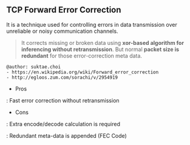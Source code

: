 ## TCP Forward Error Correction
It is a technique used for controlling errors in data transmission over unreliable or noisy communication channels.

> It corrects missing or broken data using **xor-based algorithm for inferencing without retransmission**. But normal **packet size is redundant** for those error-correction meta data.

```
@author: suktae.choi
- https://en.wikipedia.org/wiki/Forward_error_correction
- http://egloos.zum.com/sorachi/v/2954919
```

 - Pros

 : Fast error correction without retransmission

 - Cons

 : Extra encode/decode calculation is required

 : Redundant meta-data is appended (FEC Code)
